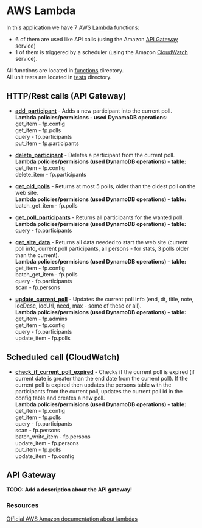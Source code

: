 # AWS Lambda

In this application we have 7 AWS [Lambda](https://aws.amazon.com/lambda/) functions:

- 6 of them are used like API calls (using the Amazon [API Gateway](https://aws.amazon.com/api-gateway/) service)
- 1 of them is triggered by a scheduler (using the Amazon [CloudWatch](https://aws.amazon.com/cloudwatch/) service).

All functions are located in [functions](https://github.com/MTrajK/FootballPoll/blob/master/src/lambda/functions) directory.\
All unit tests are located in [tests](https://github.com/MTrajK/FootballPoll/blob/master/src/lambda/tests) directory.

## HTTP/Rest calls (API Gateway)

- **[add_participant](https://github.com/MTrajK/FootballPoll/blob/master/src/lambda/functions/add_participant.py)** - Adds a new participant into the current poll.\
**Lambda policies/permisions - used DynamoDB operations:**\
get_item - fp.config\
get_item - fp.polls\
query - fp.participants\
put_item - fp.participants

- **[delete_participant](https://github.com/MTrajK/FootballPoll/blob/master/src/lambda/functions/delete_participant.py)** - Deletes a participant from the current poll.\
**Lambda policies/permisions (used DynamoDB operations) - table:**\
get_item - fp.config\
delete_item - fp.participants

- **[get_old_polls](https://github.com/MTrajK/FootballPoll/blob/master/src/lambda/functions/get_old_polls.py)** - Returns at most 5 polls, older than the oldest poll on the web site.\
**Lambda policies/permisions (used DynamoDB operations) - table:**\
batch_get_item - fp.polls

- **[get_poll_participants](https://github.com/MTrajK/FootballPoll/blob/master/src/lambda/functions/get_old_polls.py)** - Returns all participants for the wanted poll.\
**Lambda policies/permisions (used DynamoDB operations) - table:**\
query - fp.participants

- **[get_site_data](https://github.com/MTrajK/FootballPoll/blob/master/src/lambda/functions/get_site_data.py)** - Returns all data needed to start the web site (current poll info, current poll participants, all persons - for stats, 3 polls older than the current).\
**Lambda policies/permisions (used DynamoDB operations) - table:**\
get_item - fp.config\
batch_get_item - fp.polls\
query - fp.participants\
scan - fp.persons

- **[update_current_poll](https://github.com/MTrajK/FootballPoll/blob/master/src/lambda/functions/update_current_poll.py)** - Updates the current poll info (end, dt, title, note, locDesc, locUrl, need, max - some of these or all).\
**Lambda policies/permisions (used DynamoDB operations) - table:**\
get_item - fp.admins\
get_item - fp.config\
query - fp.participants\
update_item - fp.polls

## Scheduled call (CloudWatch)

- **[check_if_current_poll_expired](https://github.com/MTrajK/FootballPoll/blob/master/src/lambda/functions/check_if_current_poll_expired.py)** - Checks if the current poll is expired (if current date is greater than the end date from the current poll). If the current poll is expired then updates the persons table with the participants from the current poll, updates the current poll id in the config table and creates a new poll.\
**Lambda policies/permisions (used DynamoDB operations) - table:**\
get_item - fp.config\
get_item - fp.polls\
query - fp.participants\
scan - fp.persons\
batch_write_item - fp.persons\
update_item - fp.persons\
put_item - fp.polls\
update_item - fp.config

## API Gateway

**TODO: Add a description about the API gateway!**

### Resources

[Official AWS Amazon documentation about lambdas](https://docs.aws.amazon.com/lambda/index.html)